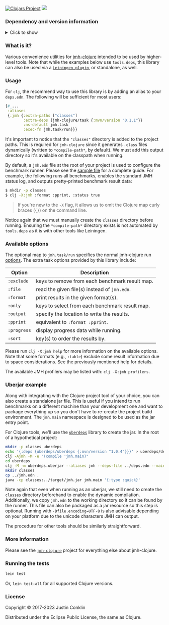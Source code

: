 [![Clojars Project](https://img.shields.io/clojars/v/jmh-clojure/task.svg)](https://clojars.org/jmh-clojure/task)
[![](https://github.com/jgpc42/jmh-clojure-task/workflows/Test%20runner/badge.svg)][ci]

### Dependency and version information
<details>
  <summary>Click to show</summary>

[Leiningen][lein]

``` clojure
[jmh-clojure/task "0.1.1"]
```

[tools.deps][deps]

```clojure
{jmh-clojure/task {:mvn/version "0.1.1"}}
```

[Maven](http://maven.apache.org)

``` xml
<dependency>
  <groupId>jmh-clojure</groupId>
  <artifactId>task</artifactId>
  <version>0.1.1</version>
</dependency>
```

JDK versions 8 to 16 and Clojure versions 1.7 to 1.10 are currently [tested against][ci].
</details>

### What is it?

Various convenience utilities for [jmh-clojure][jmh-clj] intended to be used by higher-level tools. Note that while the examples below use `tools.deps`, this library can also be used via a [`Leiningen plugin`][lein-jmh], or standalone, as well.

### Usage

For `clj`, the recommend way to use this library is by adding an alias to your `deps.edn`. The following will be sufficient for most users:

```clojure
{#_...
 :aliases
 {:jmh {:extra-paths ["classes"]
        :extra-deps {jmh-clojure/task {:mvn/version "0.1.1"}}
        :ns-default jmh.task
        :exec-fn jmh.task/run}}}
```

It's important to notice that the `"classes"` directory is added to the project paths. This is required for `jmh-clojure` since it generates `.class` files dynamically (written to `*compile-path*`, by default). We must add this output directory so it's available on the classpath when running.

By default, a `jmh.edn` file at the root of your project is used to configure the benchmark runner. Please see the [sample file][sample] for a complete guide. For example, the following runs all benchmarks, enables the standard JMH status log, and outputs pretty-printed benchmark result data:

```bash
$ mkdir -p classes
$ clj -X:jmh :format :pprint, :status true
```

> If you're new to the `-X` flag, it allows us to omit the Clojure map curly braces (`{}`) on the command line.

Notice again that we must manually create the `classes` directory before running. Ensuring the `*compile-path*` directory exists is not automated by `tools.deps` as it is with other tools like Leiningen.

### Available options

The optional map to `jmh.task/run` specifies the normal jmh-clojure run [options][run-doc]. The extra task options provided by this library include:

| Option        | Description                                    |
| ------------- | ---------------------------------------------- |
| `:exclude`    | keys to remove from each benchmark result map. |
| `:file`       | read the given file(s) instead of `jmh.edn`.   |
| `:format`     | print results in the given format(s).          |
| `:only`       | keys to select from each benchmark result map. |
| `:output`     | specify the location to write the results.     |
| `:pprint`     | equivalent to `:format :pprint`.               |
| `:progress`   | display progress data while running.           |
| `:sort`       | key(s) to order the results by.                |

Please run `clj -X:jmh help` for more information on the available options. Note that some formats (e.g., `:table`) exclude some result information due to space considerations. See the previously mentioned help for details.

The available JMH profilers may be listed with: `clj -X:jmh profilers`.

### Uberjar example

Along with integrating with the Clojure project tool of your choice, you can also create a standalone jar file. This is useful if you intend to run benchmarks on a different machine than your development one and want to package everything up so you don't have to re-create the project build environment. The `jmh.main` namespace is designed to be used as the jar entry point.

For Clojure tools, we'll use the [`uberdeps`][udeps] library to create the jar. In the root of a hypothetical project:

```bash
mkdir -p classes uberdeps
echo '{:deps {uberdeps/uberdeps {:mvn/version "1.0.4"}}}' > uberdeps/deps.edn
clj -Ajmh -M -e "(compile 'jmh.main)"
cd uberdeps
clj -M -m uberdeps.uberjar --aliases jmh --deps-file ../deps.edn --main-class jmh.main --target ../target/jmh.jar
mkdir classes
cp ../jmh.edn .
java -cp classes:../target/jmh.jar jmh.main '{:type :quick}'
```

Note again that even when running as an uberjar, we still need to create the `classes` directory beforehand to enable the dynamic compilation. Additionally, we copy `jmh.edn` to the working directory so it can be found by the runner. This file can also be packaged as a jar resource so this step is optional. Running with `-Dfile.encoding=UTF-8` is also advisable depending on your platform due to the unicode characters JMH can output.

The procedure for other tools should be similarly straightforward.

### More information

Please see the [`jmh-clojure`][jmh-clj] project for everything else about jmh-clojure.

### Running the tests

```bash
lein test
```

Or, `lein test-all` for all supported Clojure versions.

### License

Copyright © 2017-2023 Justin Conklin

Distributed under the Eclipse Public License, the same as Clojure.



[ci]:        https://github.com/jgpc42/jmh-clojure-task/blob/master/.github/workflows/test.yml
[deps]:      https://github.com/clojure/tools.deps.alpha
[jmh-clj]:   https://github.com/jgpc42/jmh-clojure
[lein]:      http://github.com/technomancy/leiningen
[lein-jmh]:  https://github.com/jgpc42/lein-jmh
[run-doc]:   https://jgpc42.github.io/jmh-clojure/doc/jmh.core.html#var-run
[sample]:    https://github.com/jgpc42/jmh-clojure/blob/master/resources/sample.jmh.edn
[udeps]:     https://github.com/tonsky/uberdeps
